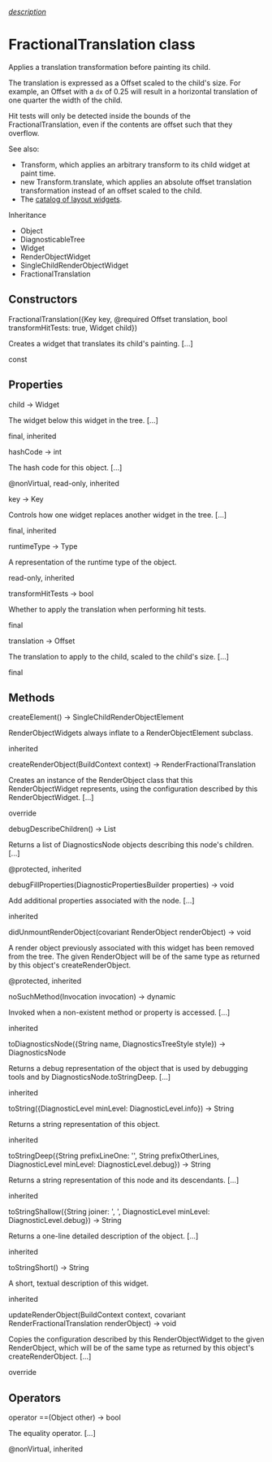 [*description*][description]

# FractionalTranslation class #

Applies a translation transformation before painting its child.

The translation is expressed as a Offset scaled to the child's size. For example, an Offset with a `dx` of 0.25 will result in a horizontal translation of one quarter the width of the child.

Hit tests will only be detected inside the bounds of the FractionalTranslation, even if the contents are offset such that they overflow.

See also:

 *  Transform, which applies an arbitrary transform to its child widget at paint time.
 *  new Transform.translate, which applies an absolute offset translation transformation instead of an offset scaled to the child.
 *  The [catalog of layout widgets][].

Inheritance

 *  Object
 *  DiagnosticableTree
 *  Widget
 *  RenderObjectWidget
 *  SingleChildRenderObjectWidget
 *  FractionalTranslation

## Constructors ##

FractionalTranslation(\{Key key, @required Offset translation, bool transformHitTests: true, Widget child\})

Creates a widget that translates its child's painting. \[...\]

const

## Properties ##

child → Widget

The widget below this widget in the tree. \[...\]

final, inherited

hashCode → int

The hash code for this object. \[...\]

@nonVirtual, read-only, inherited

key → Key

Controls how one widget replaces another widget in the tree. \[...\]

final, inherited

runtimeType → Type

A representation of the runtime type of the object.

read-only, inherited

transformHitTests → bool

Whether to apply the translation when performing hit tests.

final

translation → Offset

The translation to apply to the child, scaled to the child's size. \[...\]

final

## Methods ##

createElement() → SingleChildRenderObjectElement

RenderObjectWidgets always inflate to a RenderObjectElement subclass.

inherited

createRenderObject(BuildContext context) → RenderFractionalTranslation

Creates an instance of the RenderObject class that this RenderObjectWidget represents, using the configuration described by this RenderObjectWidget. \[...\]

override

debugDescribeChildren() → List<DiagnosticsNode>

Returns a list of DiagnosticsNode objects describing this node's children. \[...\]

@protected, inherited

debugFillProperties(DiagnosticPropertiesBuilder properties) → void

Add additional properties associated with the node. \[...\]

inherited

didUnmountRenderObject(covariant RenderObject renderObject) → void

A render object previously associated with this widget has been removed from the tree. The given RenderObject will be of the same type as returned by this object's createRenderObject.

@protected, inherited

noSuchMethod(Invocation invocation) → dynamic

Invoked when a non-existent method or property is accessed. \[...\]

inherited

toDiagnosticsNode(\{String name, DiagnosticsTreeStyle style\}) → DiagnosticsNode

Returns a debug representation of the object that is used by debugging tools and by DiagnosticsNode.toStringDeep. \[...\]

inherited

toString(\{DiagnosticLevel minLevel: DiagnosticLevel.info\}) → String

Returns a string representation of this object.

inherited

toStringDeep(\{String prefixLineOne: '', String prefixOtherLines, DiagnosticLevel minLevel: DiagnosticLevel.debug\}) → String

Returns a string representation of this node and its descendants. \[...\]

inherited

toStringShallow(\{String joiner: ', ', DiagnosticLevel minLevel: DiagnosticLevel.debug\}) → String

Returns a one-line detailed description of the object. \[...\]

inherited

toStringShort() → String

A short, textual description of this widget.

inherited

updateRenderObject(BuildContext context, covariant RenderFractionalTranslation renderObject) → void

Copies the configuration described by this RenderObjectWidget to the given RenderObject, which will be of the same type as returned by this object's createRenderObject. \[...\]

override

## Operators ##

operator ==(Object other) → bool

The equality operator. \[...\]

@nonVirtual, inherited


[description]: https://github.com/flutter/flutter/blob/master/packages/flutter/lib/src/widgets/basic.dart#L1499
[catalog of layout widgets]: https://flutter.dev/widgets/layout/